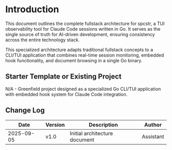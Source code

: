 # Introduction

This document outlines the complete fullstack architecture for spcstr, a TUI observability tool for Claude Code sessions written in Go. It serves as the single source of truth for AI-driven development, ensuring consistency across the entire technology stack.

This specialized architecture adapts traditional fullstack concepts to a CLI/TUI application that combines real-time session monitoring, embedded hook functionality, and document browsing in a single Go binary.

## Starter Template or Existing Project

N/A - Greenfield project designed as a specialized Go CLI/TUI application with embedded hook system for Claude Code integration.

## Change Log

| Date | Version | Description | Author |
|------|---------|-------------|--------|
| 2025-09-05 | v1.0 | Initial architecture document | Assistant |
